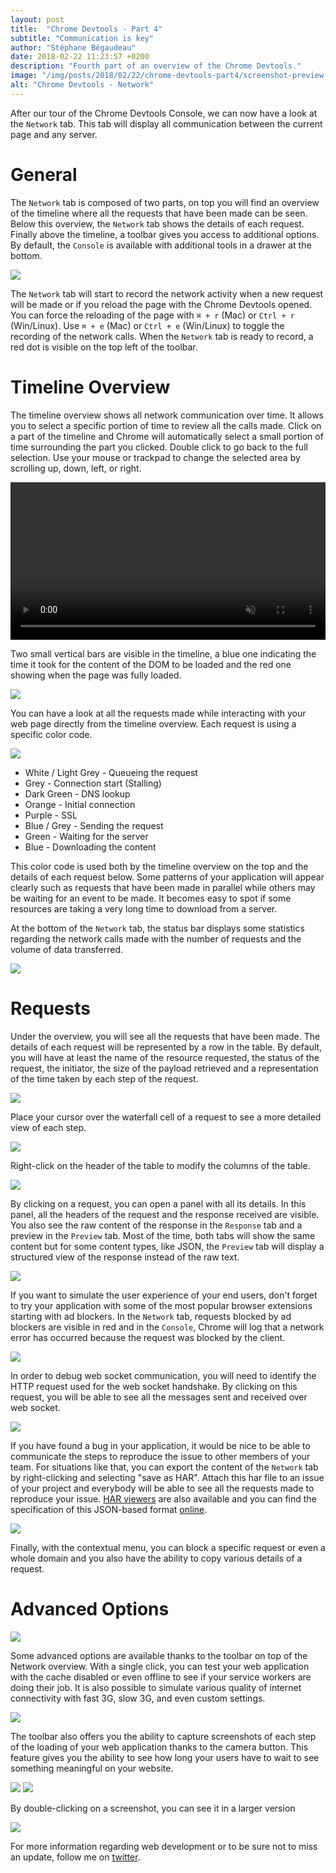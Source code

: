 ```yaml
---
layout: post
title:  "Chrome Devtools - Part 4"
subtitle: "Communication is key"
author: "Stéphane Bégaudeau"
date: 2018-02-22 11:23:57 +0200
description: "Fourth part of an overview of the Chrome Devtools."
image: "/img/posts/2018/02/22/chrome-devtools-part4/screenshot-preview.png"
alt: "Chrome Devtools - Network"
---
```

After our tour of the Chrome Devtools Console, we can now have a look at the `Network` tab. This tab will display all communication between the current page and any server.

# General

The `Network` tab is composed of two parts, on top you will find an overview of the timeline where all the requests that have been made can be seen. Below this overview, the `Network` tab shows the details of each request. Finally above the timeline, a toolbar gives you access to additional options. By default, the `Console` is available with additional tools in a drawer at the bottom.

<img src="{{ site.baseurl }}/img/posts/2018/02/22/chrome-devtools-part4/network-tab.png" class="img-fluid img-border">

The `Network` tab will start to record the network activity when a new request will be made or if you reload the page with the Chrome Devtools opened. You can force the reloading of the page with `⌘ + r` (Mac) or `Ctrl + r` (Win/Linux). Use `⌘ + e` (Mac) or `Ctrl + e` (Win/Linux) to toggle the recording of the network calls. When the `Network` tab is ready to record, a red dot is visible on the top left of the toolbar.

# Timeline Overview

The timeline overview shows all network communication over time. It allows you to select a specific portion of time to review all the calls made. Click on a part of the timeline and Chrome will automatically select a small portion of time surrounding the part you clicked. Double click to go back to the full selection. Use your mouse or trackpad to change the selected area by scrolling up, down, left, or right.

<video src="{{ site.baseurl }}/img/posts/2018/02/22/chrome-devtools-part4/overview.mp4" style="width: 100%;" loop muted autoplay playsinline></video>

Two small vertical bars are visible in the timeline, a blue one indicating the time it took for the content of the DOM to be loaded and the red one showing when the page was fully loaded.

<img src="{{ site.baseurl }}/img/posts/2018/02/22/chrome-devtools-part4/loaded.png" class="img-fluid img-border">


You can have a look at all the requests made while interacting with your web page directly from the timeline overview. Each request is using a specific color code.

<img src="{{ site.baseurl }}/img/posts/2018/02/22/chrome-devtools-part4/waterfall.png" class="img-fluid img-border">

* White / Light Grey - Queueing the request
* Grey - Connection start (Stalling)
* Dark Green - DNS lookup
* Orange - Initial connection
* Purple - SSL
* Blue / Grey - Sending the request
* Green - Waiting for the server
* Blue - Downloading the content

This color code is used both by the timeline overview on the top and the details of each request below. Some patterns of your application will appear clearly such as requests that have been made in parallel while others may be waiting for an event to be made. It becomes easy to spot if some resources are taking a very long time to download from a server.

At the bottom of the `Network` tab, the status bar displays some statistics regarding the network calls made with the number of requests and the volume of data transferred.

<img src="{{ site.baseurl }}/img/posts/2018/02/22/chrome-devtools-part4/status-bar.png" class="img-fluid img-border">

# Requests

Under the overview, you will see all the requests that have been made. The details of each request will be represented by a row in the table. By default, you will have at least the name of the resource requested, the status of the request, the initiator, the size of the payload retrieved and a representation of the time taken by each step of the request.

<img src="{{ site.baseurl }}/img/posts/2018/02/22/chrome-devtools-part4/request.png" class="img-fluid img-border">

Place your cursor over the waterfall cell of a request to see a more detailed view of each step.

<img src="{{ site.baseurl }}/img/posts/2018/02/22/chrome-devtools-part4/waterfall-popup.png" class="img-fluid img-border">

Right-click on the header of the table to modify the columns of the table.

<img src="{{ site.baseurl }}/img/posts/2018/02/22/chrome-devtools-part4/columns.png" class="img-fluid img-border">

By clicking on a request, you can open a panel with all its details. In this panel, all the headers of the request and the response received are visible. You also see the raw content of the response in the `Response` tab and a preview in the `Preview` tab. Most of the time, both tabs will show the same content but for some content types, like JSON, the `Preview` tab will display a structured view of the response instead of the raw text.

<img src="{{ site.baseurl }}/img/posts/2018/02/22/chrome-devtools-part4/request-details.png" class="img-fluid img-border">

If you want to simulate the user experience of your end users, don't forget to try your application with some of the most popular browser extensions starting with ad blockers. In the `Network` tab, requests blocked by ad blockers are visible in red and in the `Console`, Chrome will log that a network error has occurred because the request was blocked by the client.

<img src="{{ site.baseurl }}/img/posts/2018/02/22/chrome-devtools-part4/blocked-by-client.png" class="img-fluid img-border">

In order to debug web socket communication, you will need to identify the HTTP request used for the web socket handshake. By clicking on this request, you will be able to see all the messages sent and received over web socket.

<img src="{{ site.baseurl }}/img/posts/2018/02/22/chrome-devtools-part4/websocket.png" class="img-fluid img-border">

If you have found a bug in your application, it would be nice to be able to communicate the steps to reproduce the issue to other members of your team. For situations like that, you can export the content of the `Network` tab by right-clicking and selecting "save as HAR". Attach this har file to an issue of your project and everybody will be able to see all the requests made to reproduce your issue. [HAR viewers](http://www.softwareishard.com/har/viewer/) are also available and you can find the specification of this JSON-based format [online](http://www.softwareishard.com/blog/har-12-spec/).

<img src="{{ site.baseurl }}/img/posts/2018/02/22/chrome-devtools-part4/har-viewer.png" class="img-fluid img-border">

Finally, with the contextual menu, you can block a specific request or even a whole domain and you also have the ability to copy various details of a request.

# Advanced Options

<img src="{{ site.baseurl }}/img/posts/2018/02/22/chrome-devtools-part4/toolbar.png" class="img-fluid img-border">

Some advanced options are available thanks to the toolbar on top of the Network overview. With a single click, you can test your web application with the cache disabled or even offline to see if your service workers are doing their job. It is also possible to simulate various quality of internet connectivity with fast 3G, slow 3G, and even custom settings.

<img src="{{ site.baseurl }}/img/posts/2018/02/22/chrome-devtools-part4/connectivity.png" class="img-fluid img-border">

The toolbar also offers you the ability to capture screenshots of each step of the loading of your web application thanks to the camera button. This feature gives you the ability to see how long your users have to wait to see something meaningful on your website.

<img src="{{ site.baseurl }}/img/posts/2018/02/22/chrome-devtools-part4/capture-screenshots.png" class="img-fluid img-border">

<img src="{{ site.baseurl }}/img/posts/2018/02/22/chrome-devtools-part4/screenshot.png" class="img-fluid img-border">

By double-clicking on a screenshot, you can see it in a larger version

<img src="{{ site.baseurl }}/img/posts/2018/02/22/chrome-devtools-part4/screenshot-large.png" class="img-fluid img-border">

For more information regarding web development or to be sure not to miss an update, follow me on [twitter](https://www.twitter.com/sbegaudeau).